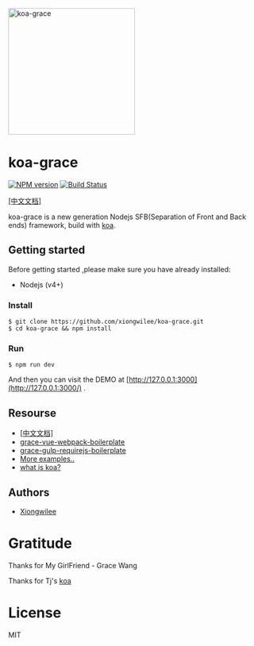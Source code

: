 <img src="https://github.com/xiongwilee/koa-grace/blob/master/logo.png?raw=true" alt="koa-grace" width="255px" title="A koa MVC framework" alt="A koa multi-app MVC framework"/>

# koa-grace

[![NPM version](https://img.shields.io/npm/v/koa-grace.svg)](https://www.npmjs.com/package/koa-grace)
[![Build Status](https://travis-ci.org/xiongwilee/koa-grace.svg?branch=master)](https://travis-ci.org/xiongwilee/koa-grace)

[[中文文档]](https://github.com/xiongwilee/koa-grace/wiki/%E4%B8%AD%E6%96%87%E6%96%87%E6%A1%A3) 

koa-grace is a new generation Nodejs SFB(Separation of Front and Back ends) framework, build with [koa](https://github.com/koajs/koa).

## Getting started

Before getting started ,please make sure you have already installed:
* Nodejs (v4+)

### Install 

	$ git clone https://github.com/xiongwilee/koa-grace.git
	$ cd koa-grace && npm install

### Run
	
	$ npm run dev

And then you can visit the DEMO at [http://127.0.0.1:3000](http://127.0.0.1:3000/) . 

## Resourse
 - [[中文文档]](https://github.com/xiongwilee/koa-grace/wiki/%E4%B8%AD%E6%96%87%E6%96%87%E6%A1%A3) 
 - [grace-vue-webpack-boilerplate](https://github.com/Thunf/grace-vue-webpack-boilerplate)
 - [grace-gulp-requirejs-boilerplate](https://github.com/xiongwilee/gulp-requirejs-boilerplate)
 - [More examples..](https://github.com/xiongwilee/koa-grace/tree/master/app)
 - [what is koa?](https://github.com/koajs/koa)

## Authors

  - [Xiongwilee](https://github.com/xiongwilee)

# Gratitude

Thanks for My GirlFriend - Grace Wang

Thanks for Tj's [koa](https://github.com/koajs/koa)

# License

  MIT
